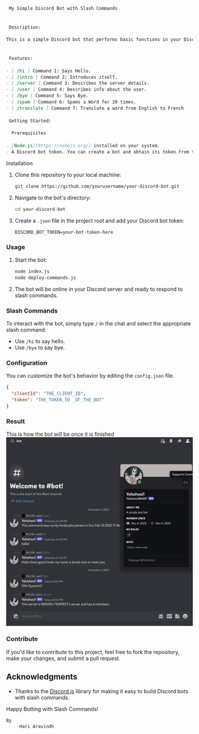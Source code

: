 ```markdown

 My Simple Discord Bot with Slash Commands

  
 Description:

This is a simple Discord bot that performs basic functions in your Discord server using slash (/) commands. It's designed to be easy to use and a great starting point for  building more complex bots with slash commands.

 
 Features: 
 
- [ /hi ] Command 1: Says Hello.
- [ /intro ] Command 2: Introduces itself.
- [ /server ] Command 3: Describes the server details.
- [ /user ] Command 4: Describes info about the user. 
- [ /bye ] Command 5: Says Bye.
- [ /spam ] Command 6: Spams a Word for 20 times.
- [ /translate ] Command 7: Translate a word from English to French

 Getting Started:

  Prerequisites

- [Node.js](https://nodejs.org/) installed on your system.
- A Discord bot token. You can create a bot and obtain its token from the [Discord Developer Portal](https://discord.com/developers/applications).
```
  Installation

1. Clone this repository to your local machine: 

   ```bash
   git clone https://github.com/yourusername/your-discord-bot.git
   ```

2. Navigate to the bot's directory:

   ```bash
   cd your-discord-bot
   ```


3. Create a `.json` file in the project root and add your Discord bot token:

   ```
   DISCORD_BOT_TOKEN=your-bot-token-here
   ```

### Usage

1. Start the bot:

   ```bash
   node index.js
   node deploy-commands.js
   ```

2. The bot will be online in your Discord server and ready to respond to slash commands.

### Slash Commands

To interact with the bot, simply type `/` in the chat and select the appropriate slash command:

- Use `/hi` to say hello.
- Use `/bye` to say bye.

### Configuration

You can customize the bot's behavior by editing the `config.json` file. 

```json
{
  "clientId": "THE_CLIENT_ID",
  "token": "THE_TOKEN_ID _OF_THE_BOT"
}
```

### Result

This is how the bot will be once it is finished
![OUTPUT](https://github.com/HariAr2/Discord-Bot/blob/main/bot.png)


### Contribute

If you'd like to contribute to this project, feel free to fork the repository, make your changes, and submit a pull request.


## Acknowledgments

- Thanks to the [Discord.js](https://discord.js.org/) library for making it easy to build Discord bots with slash commands.

Happy Botting with Slash Commands!


```
By
    -Hari Aravindh
```
